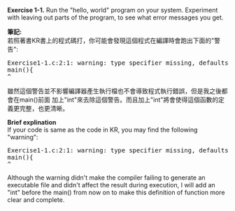 **Exercise 1-1.** Run the "hello, world" program on your system. Experiment
with leaving out parts of the program, to see what error messages you get.

**筆記:**\
若照著書KR書上的程式碼打，你可能會發現這個程式在編譯時會跑出下面的"警告":
<pre>
Exercise1-1.c:2:1: warning: type specifier missing, defaults to 'int' [-Wimplicit-int]
main(){
^
</pre>
雖然這個警告並不影響編譯器產生執行檔也不會導致程式執行錯誤，但是我之後都會在main()前面
加上"int"來去除這個警告。而且加上"int"將會使得這個函數的定義更完整，也更清晰。

**Brief explination**\
If your code is same as the code in KR, you may find the following "warning":
<pre>
Exercise1-1.c:2:1: warning: type specifier missing, defaults to 'int' [-Wimplicit-int]
main(){
^
</pre>
Although the warning didn't make the compiler failing to generate an executable file and
didn't affect the result during execution, I will add an "int" before the main() from now
on to make this definition of function more clear and complete.
